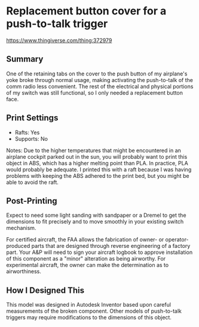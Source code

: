 Replacement button cover for a push-to-talk trigger
===================================================

https://www.thingiverse.com/thing:372979

Summary
-------
One of the retaining tabs on the cover to the push button of my airplane's yoke broke through normal usage, making activating the push-to-talk of the comm radio less convenient. The rest of the electrical and physical portions of my switch was still functional, so I only needed a replacement button face.

Print Settings
--------------
* Rafts: Yes
* Supports: No

Notes:
Due to the higher temperatures that might be encountered in an airplane cockpit parked out in the sun, you will probably want to print this object in ABS, which has a higher melting point than PLA. In practice, PLA would probably be adequate. I printed this with a raft because I was having problems with keeping the ABS adhered to the print bed, but you might be able to avoid the raft.

Post-Printing
-------------
Expect to need some light sanding with sandpaper or a Dremel to get the dimensions to fit precisely and to move smoothly in your existing switch mechanism.

For certified aircraft, the FAA allows the fabrication of owner- or operator-produced parts that are designed through reverse engineering of a factory part. Your A&P will need to sign your aircraft logbook to approve installation of this component as a "minor" alteration as being airworthy. For experimental aircraft, the owner can make the determination as to airworthiness.

How I Designed This
-------------------
This model was designed in Autodesk Inventor based upon careful measurements of the broken component. Other models of push-to-talk triggers may require modifications to the dimensions of this object.

